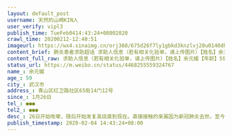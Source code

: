 ```yaml
---
layout: default_post
username: 天然的山崎KIN人
user_verify: vipl3
publish_time: TueFeb0414:43:24+08002020
crawl_time: 20200212-12:40:51
imageurl: https://wx4.sinaimg.cn/orj360/675d26f7ly1gbkd3knzlvj20u0140dhv.jpg
content_brief: 肺炎患者求助超话 求助人信息（若有相关化验单，请上传图片）【姓名】余元媛【年龄】59【所在城市】武汉市【所在小区、社区】青山区红卫路社区65街14门12号【患病时间】1月26日【联系方式】●●●【其他紧急联系人】●●●【病情描述】26日开始咳嗽，随后开始发复高烧直到现在。 ...全文
content_full_raw: 求助人信息（若有相关化验单，请上传图片）【姓名】余元媛【年龄】59【所在城市】武汉市【所在小区、社区】青山区红卫路社区65街14门12号【患病时间】1月26日【联系方式】●●●【其他紧急联系人】●●●【病情描述】26日开始咳嗽，随后开始发复高烧直到现在。直接接触的亲属因为新冠肺炎去世。至今医院不给确诊也不能入院。
status_url: https://m.weibo.cn/status/4468255559324767
name_: 余元媛
age_: 59
city_: 武汉市
address_: 青山区红卫路社区65街14门12号
since_: 1月26日
tel_: ●●●
tel2_: ●●●
desc_: 26日开始咳嗽，随后开始发复高烧直到现在。直接接触的亲属因为新冠肺炎去世。至今医院不给确诊也不能入院。
publish_timestamp: 2020-02-04 14:43:24+08:00
---
```

